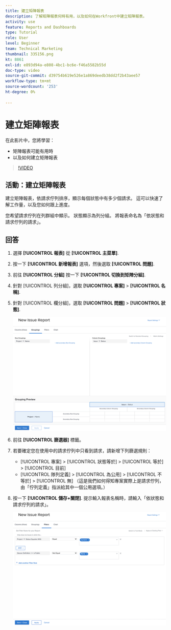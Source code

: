 ```yaml
---
title: 建立矩陣報表
description: 了解矩陣報表何時有用，以及如何在Workfront中建立矩陣報表。
activity: use
feature: Reports and Dashboards
type: Tutorial
role: User
level: Beginner
team: Technical Marketing
thumbnail: 335156.png
kt: 8861
exl-id: e893d94a-e808-4bc1-bc6e-f46a5582b55d
doc-type: video
source-git-commit: d39754b619e526e1a869deedb38dd2f2b43aee57
workflow-type: tm+mt
source-wordcount: '253'
ht-degree: 0%

---
```


# 建立矩陣報表

在此影片中，您將學習：

* 矩陣報表可能有用時
* 以及如何建立矩陣報表

>[!VIDEO](https://video.tv.adobe.com/v/335156/?quality=12)

## 活動：建立矩陣報表

建立矩陣報表，依請求佇列排序，顯示每個狀態中有多少個請求。 這可以快速了解工作量，以及您如何跟上進度。

您希望請求佇列在列群組中顯示。 狀態顯示為列分組。 將報表命名為「依狀態和請求佇列的請求」。

## 回答

1. 選擇 **[!UICONTROL 報表]** 從 **[!UICONTROL 主菜單]**.
1. 按一下 **[!UICONTROL 新增報表]** 選項，然後選取 **[!UICONTROL 問題]**.
1. 前往 **[!UICONTROL 分組]** 按一下 **[!UICONTROL 切換到矩陣分組]**.
1. 針對 [!UICONTROL 列分組]，選取 **[!UICONTROL 專案]** > **[!UICONTROL 名稱]**.
1. 針對 [!UICONTROL 欄分組]，選取 **[!UICONTROL 問題]** > **[!UICONTROL 狀態]**.

   ![建立新問題報告分組的螢幕影像](assets/matrix-report-groupings.png)

1. 前往 **[!UICONTROL 篩選器]** 標籤。
1. 若要確定您在使用中的請求佇列中只看到請求，請新增下列篩選規則：

   * [!UICONTROL 專案] > [!UICONTROL 狀態等於] > [!UICONTROL 等於] > [!UICONTROL 目前]
   * [!UICONTROL 隊列定義] > [!UICONTROL 為公用] > [!UICONTROL 不等於] > [!UICONTROL 無] （這是我們如何得知專案實際上是請求佇列，由「佇列定義」指派給其中一個公用選項。）

1. 按一下 **[!UICONTROL 儲存+關閉]**. 提示輸入報表名稱時，請輸入「依狀態和請求佇列的請求」。

   ![建立新問題報告篩選器的螢幕影像](assets/matrix-report-filters.png)
